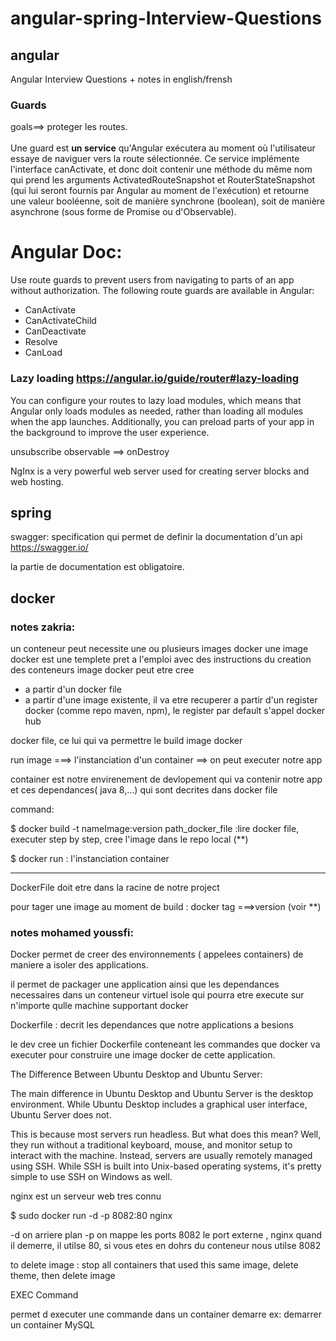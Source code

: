 # angular-spring-Interview-Questions
## angular
Angular Interview Questions + notes in english/frensh
### Guards
goals==> proteger les routes.<br>
<br>
Une guard est **un service** qu'Angular exécutera au moment où l'utilisateur essaye de naviguer vers la route sélectionnée. Ce service implémente l'interface canActivate, et donc doit contenir une méthode du même nom qui prend les arguments ActivatedRouteSnapshot et RouterStateSnapshot (qui lui seront fournis par Angular au moment de l'exécution) et retourne une valeur booléenne, soit de manière synchrone (boolean), soit de manière asynchrone (sous forme de Promise ou d'Observable).
# Angular Doc:
Use route guards to prevent users from navigating to parts of an app without authorization. The following route guards are available in Angular:
- CanActivate
- CanActivateChild
- CanDeactivate
- Resolve
- CanLoad
### Lazy loading                             https://angular.io/guide/router#lazy-loading
You can configure your routes to lazy load modules, which means that Angular only loads modules as needed, rather than loading all modules when the app launches. Additionally, you can preload parts of your app in the background to improve the user experience.

unsubscribe observable ==> onDestroy

NgInx is a very powerful web server used for creating server blocks and web hosting.

## spring
swagger: specification qui permet de definir la documentation d'un api  https://swagger.io/

la partie de documentation est obligatoire.

## docker
### notes zakria:
un conteneur peut necessite une ou plusieurs images docker
une image docker est une templete pret a l'emploi avec des instructions du creation des conteneurs
image docker peut etre cree 
- a partir d'un docker file
- a partir d'une image existente, il va etre recuperer a partir d'un register docker (comme repo maven, npm),
le register par default s'appel docker hub

docker file, ce lui qui va permettre le build image docker

run image ===> l'instanciation d'un container  ==> on peut executer notre app

container est notre envirenement de devlopement qui va contenir notre app et ces dependances( java 8,...) qui sont decrites dans docker file


command:

$ docker build -t nameImage:version  path_docker_file       :lire docker file, executer step by step, cree l'image dans le repo local  (**)



$ docker run             : l'instanciation container


---
DockerFile doit etre dans la racine de notre project

pour tager une image au moment de build : docker tag ===>version   (voir **)


### notes mohamed youssfi:

Docker permet de creer des environnements ( appelees containers) de maniere a isoler des applications.

il permet de packager une application ainsi que les dependances necessaires dans un conteneur virtuel isole qui pourra etre execute sur n'importe qulle machine supportant docker

Dockerfile : decrit les dependances que notre applications a besions 

le dev cree un fichier Dockerfile conteneant les commandes que docker va executer pour construire une image docker de cette application.
 
 
 The Difference Between Ubuntu Desktop and Ubuntu Server:
 
 The main difference in Ubuntu Desktop and Ubuntu Server is the desktop environment. While Ubuntu Desktop includes a graphical user interface, Ubuntu Server does not.

This is because most servers run headless. But what does this mean? Well, they run without a traditional keyboard, mouse, and monitor setup to interact with the machine. Instead, servers are usually remotely managed using SSH. While SSH is built into Unix-based operating systems, it's pretty simple to use SSH on Windows as well.


nginx est un serveur web tres connu

$ sudo docker run -d  -p 8082:80  nginx       


-d      on arriere plan
-p     on mappe les ports   8082 le port externe , nginx quand il demerre, il utilse 80, si vous etes en dohrs du conteneur nous utilse 8082


to delete image : stop all containers that used this same image, delete theme, then delete image


EXEC Command

permet d executer une commande dans un container demarre 
ex:
demarrer un container MySQL



